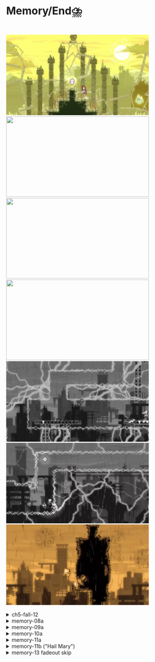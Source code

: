 # Memory/End⛈️
  \
 <img src="https://github.com/wpxtmvpsxm/glyph/blob/main/images/Memory-1.webp" width="384" height="216"/> 
 <img src="https://github.com/wpxtmvpsxm/glyph/blob/main/images/Memory-2.webp" width="384" height="216"/>
 <img src="https://github.com/wpxtmvpsxm/glyph/blob/main/images/Memory-3.webp" width="384" height="216"/>
 <img src="https://github.com/wpxtmvpsxm/glyph/blob/main/images/Memory-4.webp" width="384" height="216"/>
 <img src="https://github.com/wpxtmvpsxm/glyph/blob/main/images/Memory-5.webp" width="384" height="216"/>
 <img src="https://github.com/wpxtmvpsxm/glyph/blob/main/images/Memory-6.webp" width="384" height="216"/>
 <img src="https://github.com/wpxtmvpsxm/glyph/blob/main/images/Memory-7.webp" width="384" height="216"/>

 
   <details>
      <summary>ch5-fall-12</summary>
      
   ![gif](https://github.com/wpxtmvpsxm/glyph/blob/main/images/Memory-1.webp)   
   Full height jump, upleft, don't buffer the updash, hold left during/after the updash.  
  
   </details>
 
   <details>
      <summary>memory-08a</summary>
   
   ![gif](https://github.com/wpxtmvpsxm/glyph/blob/main/images/Memory-2.webp)
   \
These are comfy strats while still hitting the same cycles as all but the stupidest fast stuff. The only mildly tight thing is the 'cycle skip' gultra, but you don't even need to gultra to make it through- and of course if you mess the cycle up you can freely wait it out. 
  The end skip is reachable with just a demohyper, though a gultra makes it easier to land cleanly on the block. If you don't land on the block, don't climbjump (hold up to climb onto it instead) then demohyper to the finish.

</details>
   
   <details>
      <summary>memory-09a</summary>
   
   ![gif](https://github.com/wpxtmvpsxm/glyph/blob/main/images/Memory-3.webp)
   \
Don't be afraid to stay on the moveblock for as long as you need to lineup the first wallbounce. Be sure to wallbounce late to get max height everywhere.
Because stamina is no longer an issue with this strat you can get to and activate the moveblock slightly earlier by buffering right dashes and grabbing it lower down.
  
   
   </details>

   <details>
      <summary>memory-10a</summary>
   
   ![gif](https://github.com/wpxtmvpsxm/glyph/blob/main/images/Memory-4.webp)
   \
   The upleft into the spring is a bit stinky because there isn't a totally consistent way to do it. Wallkick leftdash updash is much more consistent.
Fullheight hyper, then right demo and instantly hold downright to stay crouched and slide under the lightning. 
   
   </details>
   
   <details>
      <summary>memory-11a</summary>  
   
   \
     ![gif](https://github.com/wpxtmvpsxm/glyph/blob/main/images/Memory-5.webp)  
   This is more worth than the other (hail mary) version- it's much less costly to miss and still saves 1s+. Get on the block, buffer downdash and then hyper bhop. If you're consistently early, extend the hyper a tiny amount.

   </details>
   
   <details>
   <summary>memory-11b ("Hail Mary")</summary>  
   
   \
     ![gif](https://github.com/wpxtmvpsxm/glyph/blob/main/images/Memory-6.webp)  
   
Caeyo's strat. You should really only go for this if your run is already dead, but it's super fun. Do one downdash, wait a tiny bit, and then hyper bhop. You can horizontal cb or upright cb, I find upright easier.
   
</details>

   <details>
   <summary>memory-13 fadeout skip</summary>  
   
   \
     ![gif](https://github.com/wpxtmvpsxm/glyph/blob/main/images/Memory-7.webp)  
   \
   ![cue](https://i.imgur.com/R1VHL0S.png)  
   ![cue](https://i.imgur.com/fTGLQC7.png)  
   
stand at the cue (there are a couple of pixels that work so don't worry too much about the distortion effect), jump, and upleft just below the peak of the jump. The upleft is a 4 frame window but the game is running at 50% speed so it's more like 8f.   
  Aim for later in the window because the consequences of dashing too early are *way* worse than dashing too late.  
   If you don't attempt this, you can simply updemo into the transition to save 2s over an updash, but there is no reason not to try the skip imo.
</details>
